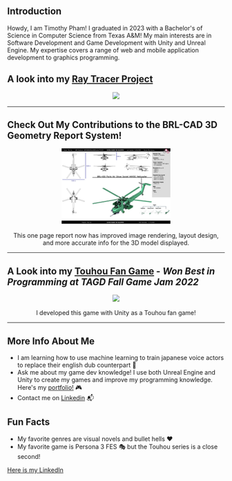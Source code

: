 ## Introduction
Howdy, I am Timothy Pham! I graduated in 2023 with a Bachelor's of Science in Computer Science from Texas A&M! My main interests are in Software Development and Game Development with Unity and Unreal Engine. My expertise covers a range of web and mobile application development to graphics programming.
<!---
YUMGUY/YUMGUY is a ✨ special ✨ repository because its `README.md` (this file) appears on your GitHub profile.
You can click the Preview link to take a look at your changes.
--->


## A look into my [Ray Tracer Project](https://github.com/YUMGUY/CPU-based-Ray-Tracer/tree/master)
<p align="center">
<img src="https://github.com/YUMGUY/CPU-based-Ray-Tracer/assets/81205938/cffe4845-2249-47b2-82ea-7e8a170cfb8c" width =50%> 
</p>
<hr></hr>

## Check Out My Contributions to the BRL-CAD 3D Geometry Report System!
<p align="center">
<img src="https://github.com/YUMGUY/YUMGUY/blob/main/BRLCADresult.png" width =50%> 
</p>
<p align ="center">This one page report now has improved image rendering, layout design, and more accurate info for the 3D model displayed.</p>
<hr></hr>

## A Look into my [Touhou Fan Game](https://github.com/YUMGUY/TouhouFanGame) - _Won Best in Programming at TAGD Fall Game Jam 2022_
<p align="center">
<img src="https://github.com/YUMGUY/CPU-based-Ray-Tracer/blob/master/sakuyafight-ezgif.com-video-to-gif-converter.gif" width=50%>
</p>
<p align= "center">I developed this game with Unity as a Touhou fan game!</p>
<hr></hr>

## More Info About Me
- I am learning how to use machine learning to train japanese voice actors to replace their english dub counterpart :japan:
- Ask me about my game dev knowledge! I use both Unreal Engine and Unity to create my games and improve my programming knowledge. Here's my [portfolio!](https://timothytipham.wixsite.com/y-timothy-pham-g) :video_game:
- Contact me on [Linkedin](https://www.linkedin.com/in/timothy-pham-13b269223/) :mailbox_with_mail:
## Fun Facts
- My favorite genres are visual novels and bullet hells :hearts:
- My favorite game is Persona 3 FES :performing_arts:	but the Touhou series is a close second!

[Here is my LinkedIn](https://www.linkedin.com/in/timothy-pham-13b269223?lipi=urn%3Ali%3Apage%3Ad_flagship3_profile_view_base_contact_details%3BvVh0nHhTQT6Qk9iLRKhEJQ%3D%3D)
